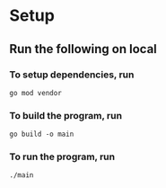 # Setup
## Run the following on local

### To setup dependencies, run 
```
go mod vendor
```

### To build the program, run 
```
go build -o main
```

### To run the program, run
```
./main
```